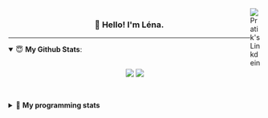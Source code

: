 <!--
<a href="https://twitter.com" target="_blank" rel="nofollow">
 <img align="right" alt="Pratik's Twitter" width="22px" src="https://cdn.jsdelivr.net/npm/simple-icons@v3/icons/twitter.svg" />
</a> 

-->
<a href="https://www.linkedin.com/in/lenagiacalone/" target="_blank" rel="nofollow">
 <img align="right" alt="Pratik's Linkdein" width="22px" src="https://cdn.jsdelivr.net/npm/simple-icons@v3/icons/linkedin.svg" />
</a>



<h3 align="center">👋 Hello! I'm Léna.</h3>

---

<!--
**lgiacalo/lgiacalo** is a ✨ _special_ ✨ repository because its `README.md` (this file) appears on your GitHub profile.

Here are some ideas to get you started:

- 🔭 I’m currently working on ...
- 🌱 I’m currently learning ...
- 👯 I’m looking to collaborate on ...
- 🤔 I’m looking for help with ...
- 💬 Ask me about ...
- 📫 How to reach me: ...
- 😄 Pronouns: ...
- ⚡ Fun fact: ...
-->

<details open>
 <summary> 😇 <b>My Github Stats</b>: </summary>
<br>
<p align = "center">
  <img src = "https://github-readme-stats.vercel.app/api?username=lgiacalo&show_icons=true&theme=nord" width="420">
  <img src = "https://github-readme-stats.vercel.app/api/top-langs/?username=lgiacalo&layout=compact&theme=nord">
</p>
 
<br>
<p align = "center">
  <imp src = "https://github-readme-stats.vercel.app/api/wakatime?username=lgiacalo&theme=nord">
</p>

</details>

<details>
 <summary>🤖 <b>My programming stats</b></summary>
 <br>
 
<!--START_SECTION:waka-->
![Lines of code](https://img.shields.io/badge/From%20Hello%20World%20I%27ve%20Written-998901%20lines%20of%20code-blue)

**🐱 My Github Data** 

> 🏆 986 Contributions in the Year 2021
 > 
> 📦 297.0 kB Used in Github's Storage 
 > 
> 🚫 Not Opted to Hire
 > 
> 📜 44 Public Repositories 
 > 
> 🔑 33 Private Repositories  
 > 
**I'm an Early 🐤** 

```text
🌞 Morning    232 commits    ████░░░░░░░░░░░░░░░░░░░░░   16.76% 
🌆 Daytime    547 commits    ██████████░░░░░░░░░░░░░░░   39.52% 
🌃 Evening    503 commits    █████████░░░░░░░░░░░░░░░░   36.34% 
🌙 Night      102 commits    █░░░░░░░░░░░░░░░░░░░░░░░░   7.37%

```
📅 **I'm Most Productive on Thursday** 

```text
Monday       207 commits    ███░░░░░░░░░░░░░░░░░░░░░░   14.96% 
Tuesday      161 commits    ███░░░░░░░░░░░░░░░░░░░░░░   11.63% 
Wednesday    279 commits    █████░░░░░░░░░░░░░░░░░░░░   20.16% 
Thursday     283 commits    █████░░░░░░░░░░░░░░░░░░░░   20.45% 
Friday       207 commits    ███░░░░░░░░░░░░░░░░░░░░░░   14.96% 
Saturday     81 commits     █░░░░░░░░░░░░░░░░░░░░░░░░   5.85% 
Sunday       166 commits    ███░░░░░░░░░░░░░░░░░░░░░░   11.99%

```


📊 **This Week I Spent My Time On** 

```text
⌚︎ Time Zone: Europe/Paris

💬 Programming Languages: 
JavaScript               24 hrs 24 mins      ████████████████████░░░░░   80.24% 
Bash                     2 hrs 45 mins       ██░░░░░░░░░░░░░░░░░░░░░░░   9.07% 
Markdown                 1 hr 25 mins        █░░░░░░░░░░░░░░░░░░░░░░░░   4.68% 
Other                    1 hr 11 mins        █░░░░░░░░░░░░░░░░░░░░░░░░   3.91% 
JSON                     33 mins             ░░░░░░░░░░░░░░░░░░░░░░░░░   1.83%

🔥 Editors: 
VS Code                  30 hrs 25 mins      █████████████████████████   100.0%

🐱‍💻 Projects: 
pappers-engine           26 hrs 5 mins       █████████████████████░░░░   85.77% 
testMDS                  2 hrs 34 mins       ██░░░░░░░░░░░░░░░░░░░░░░░   8.45% 
works                    1 hr 25 mins        █░░░░░░░░░░░░░░░░░░░░░░░░   4.68% 
pappers                  8 mins              ░░░░░░░░░░░░░░░░░░░░░░░░░   0.47% 
pappers-importers        7 mins              ░░░░░░░░░░░░░░░░░░░░░░░░░   0.41%

💻 Operating System: 
Mac                      30 hrs 25 mins      █████████████████████████   100.0%

```

**I Mostly Code in C** 

```text
C                        26 repos            ████████░░░░░░░░░░░░░░░░░   32.5% 
JavaScript               15 repos            ████░░░░░░░░░░░░░░░░░░░░░   18.75% 
HTML                     8 repos             ██░░░░░░░░░░░░░░░░░░░░░░░   10.0% 
Shell                    8 repos             ██░░░░░░░░░░░░░░░░░░░░░░░   10.0% 
C++                      4 repos             █░░░░░░░░░░░░░░░░░░░░░░░░   5.0%

```


**Timeline**

![Chart not found](https://raw.githubusercontent.com/lgiacalo/lgiacalo/main/charts/bar_graph.png) 


 Last Updated on 21/08/2021
<!--END_SECTION:waka-->

</details>
